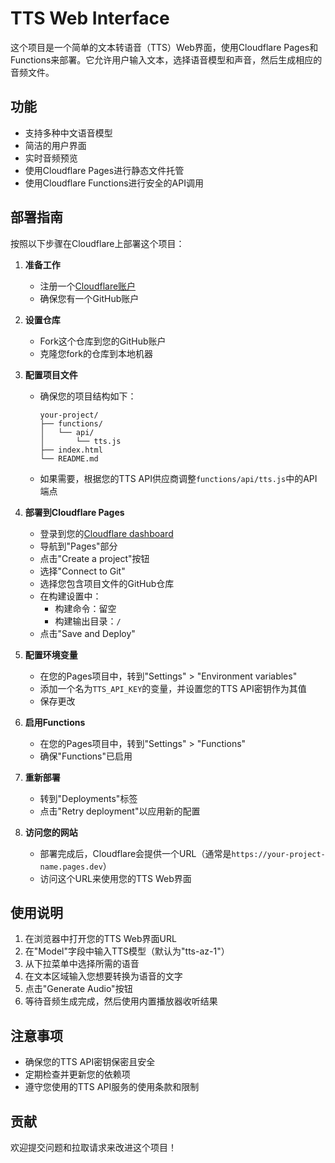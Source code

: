 # TTS Web Interface

这个项目是一个简单的文本转语音（TTS）Web界面，使用Cloudflare Pages和Functions来部署。它允许用户输入文本，选择语音模型和声音，然后生成相应的音频文件。

## 功能

- 支持多种中文语音模型
- 简洁的用户界面
- 实时音频预览
- 使用Cloudflare Pages进行静态文件托管
- 使用Cloudflare Functions进行安全的API调用

## 部署指南

按照以下步骤在Cloudflare上部署这个项目：

1. **准备工作**
   - 注册一个[Cloudflare账户](https://dash.cloudflare.com/sign-up)
   - 确保您有一个GitHub账户

2. **设置仓库**
   - Fork这个仓库到您的GitHub账户
   - 克隆您fork的仓库到本地机器

3. **配置项目文件**
   - 确保您的项目结构如下：
     ```
     your-project/
     ├── functions/
     │   └── api/
     │       └── tts.js
     ├── index.html
     └── README.md
     ```
   - 如果需要，根据您的TTS API供应商调整`functions/api/tts.js`中的API端点

4. **部署到Cloudflare Pages**
   - 登录到您的[Cloudflare dashboard](https://dash.cloudflare.com/)
   - 导航到"Pages"部分
   - 点击"Create a project"按钮
   - 选择"Connect to Git"
   - 选择您包含项目文件的GitHub仓库
   - 在构建设置中：
     - 构建命令：留空
     - 构建输出目录：`/`
   - 点击"Save and Deploy"

5. **配置环境变量**
   - 在您的Pages项目中，转到"Settings" > "Environment variables"
   - 添加一个名为`TTS_API_KEY`的变量，并设置您的TTS API密钥作为其值
   - 保存更改

6. **启用Functions**
   - 在您的Pages项目中，转到"Settings" > "Functions"
   - 确保"Functions"已启用

7. **重新部署**
   - 转到"Deployments"标签
   - 点击"Retry deployment"以应用新的配置

8. **访问您的网站**
   - 部署完成后，Cloudflare会提供一个URL（通常是`https://your-project-name.pages.dev`）
   - 访问这个URL来使用您的TTS Web界面

## 使用说明

1. 在浏览器中打开您的TTS Web界面URL
2. 在"Model"字段中输入TTS模型（默认为"tts-az-1"）
3. 从下拉菜单中选择所需的语音
4. 在文本区域输入您想要转换为语音的文字
5. 点击"Generate Audio"按钮
6. 等待音频生成完成，然后使用内置播放器收听结果

## 注意事项

- 确保您的TTS API密钥保密且安全
- 定期检查并更新您的依赖项
- 遵守您使用的TTS API服务的使用条款和限制

## 贡献

欢迎提交问题和拉取请求来改进这个项目！
